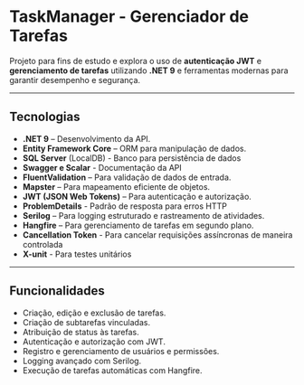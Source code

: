 # TaskManager - Gerenciador de Tarefas

Projeto para fins de estudo e explora o uso de **autenticação JWT** e **gerenciamento de tarefas** utilizando **.NET 9** e ferramentas modernas para garantir desempenho e segurança.

---

## Tecnologias
- **.NET 9** – Desenvolvimento da API.  
- **Entity Framework Core** – ORM para manipulação de dados.
- **SQL Server** (LocalDB) -  Banco para persistência de dados
- **Swagger e Scalar** - Documentação da API	
- **FluentValidation** – Para validação de dados de entrada.  
- **Mapster** – Para mapeamento eficiente de objetos.  
- **JWT (JSON Web Tokens)** – Para autenticação e autorização.
- **ProblemDetails** - Padrão de resposta para erros HTTP	
- **Serilog** – Para logging estruturado e rastreamento de atividades.  
- **Hangfire** – Para gerenciamento de tarefas em segundo plano.  
- **Cancellation Token** - Para cancelar requisições assíncronas de maneira controlada
- **X-unit** - Para testes unitários

---

## Funcionalidades
-  Criação, edição e exclusão de tarefas.  
-  Criação de subtarefas vinculadas.  
-  Atribuição de status às tarefas.  
-  Autenticação e autorização com JWT.  
-  Registro e gerenciamento de usuários e permissões.  
-  Logging avançado com Serilog.  
-  Execução de tarefas automáticas com Hangfire. 
